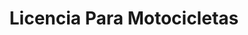 ---
title: "Licencia Para Motocicletas"
url: /guayaquil/licencia-para-motocicletas/
shop: general
---